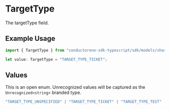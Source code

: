 # TargetType

The targetType field.

## Example Usage

```typescript
import { TargetType } from "conductorone-sdk-typescript/sdk/models/shared";

let value: TargetType = "TARGET_TYPE_TICKET";
```

## Values

This is an open enum. Unrecognized values will be captured as the `Unrecognized<string>` branded type.

```typescript
"TARGET_TYPE_UNSPECIFIED" | "TARGET_TYPE_TICKET" | "TARGET_TYPE_TEST" | Unrecognized<string>
```